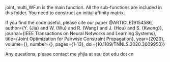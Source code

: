 
joint_multi_WF.m is the main function. All the sub-functions are included in this folder. You need to construct an initial affinity matrix.

If you find the code useful, please cite our paper
@ARTICLE{9154586,
  author={Y. {Jia} and W. {Wu} and R. {Wang} and J. {Hou} and S. {Kwong}},
  journal={IEEE Transactions on Neural Networks and Learning Systems}, 
  title={Joint Optimization for Pairwise Constraint Propagation}, 
  year={2020},
  volume={},
  number={},
  pages={1-13},
  doi={10.1109/TNNLS.2020.3009953}}
  
  Any questions, please contact me yhjia at seu dot edu dot cn
